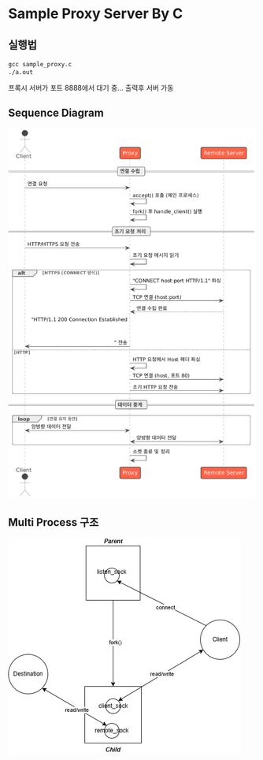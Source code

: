 # Sample Proxy Server By C

## 실행법
```
gcc sample_proxy.c
./a.out 
```

프록시 서버가 포트 8888에서 대기 중... 출력후 서버 가동


## Sequence Diagram
![UML](images/sequence_diagram.png)


## Multi Process 구조
![Multi-Process](images/proxy_구조.png)

